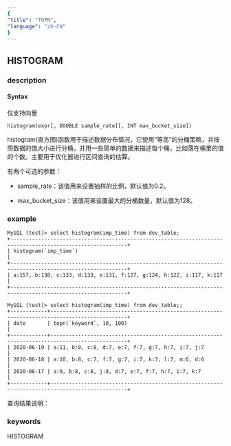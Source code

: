 ```yaml
---
{
"title": "TOPN",
"language": "zh-CN"
}
---
```


<!-- 
Licensed to the Apache Software Foundation (ASF) under one
or more contributor license agreements.  See the NOTICE file
distributed with this work for additional information
regarding copyright ownership.  The ASF licenses this file
to you under the Apache License, Version 2.0 (the
"License"); you may not use this file except in compliance
with the License.  You may obtain a copy of the License at

  http://www.apache.org/licenses/LICENSE-2.0

Unless required by applicable law or agreed to in writing,
software distributed under the License is distributed on an
"AS IS" BASIS, WITHOUT WARRANTIES OR CONDITIONS OF ANY
KIND, either express or implied.  See the License for the
specific language governing permissions and limitations
under the License.
-->

## HISTOGRAM
### description
#### Syntax

仅支持向量

`histogram(expr[, DOUBLE sample_rate][, INT max_bucket_size])`

histogram(直方图)函数用于描述数据分布情况，它使用“等高”的分桶策略，并按照数据的值大小进行分桶，并用一些简单的数据来描述每个桶，比如落在桶里的值的个数。主要用于优化器进行区间查询的估算。

有两个可选的参数：

- sample_rate：该值用来设置抽样的比例，默认值为0.2。

- max_bucket_size：该值用来设置最大的分桶数量，默认值为128。

### example

```
MySQL [test]> select histogram(imp_time) from dev_table;
+------------------------------------------------------------------------------------------------------------+
| histogram(`imp_time`)                                                                                       |
+------------------------------------------------------------------------------------------------------------+
| a:157, b:138, c:133, d:133, e:131, f:127, g:124, h:122, i:117, k:117                                       |
+------------------------------------------------------------------------------------------------------------+

MySQL [test]> select histogram(imp_time) from dev_table;;
+------------+-----------------------------------------------------------------------------------------------+
| date       | topn(`keyword`, 10, 100)                                                                      |
+------------+-----------------------------------------------------------------------------------------------+
| 2020-06-19 | a:11, b:8, c:8, d:7, e:7, f:7, g:7, h:7, i:7, j:7                                             |
| 2020-06-18 | a:10, b:8, c:7, f:7, g:7, i:7, k:7, l:7, m:6, d:6                                             |
| 2020-06-17 | a:9, b:8, c:8, j:8, d:7, e:7, f:7, h:7, i:7, k:7                                              |
+------------+-----------------------------------------------------------------------------------------------+
```
查询结果说明：

>



### keywords

HISTOGRAM
